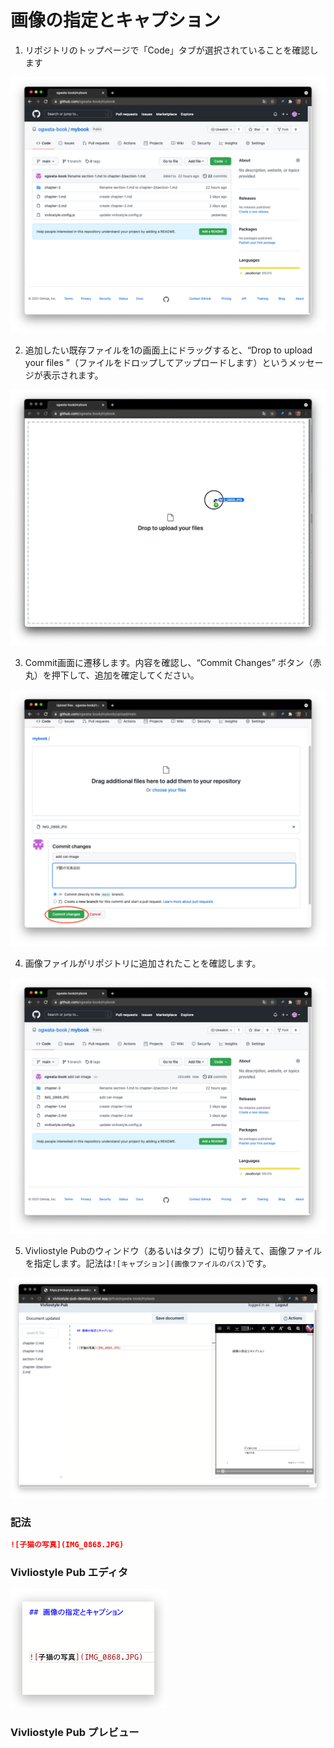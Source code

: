 # 画像の指定とキャプション

1. リポジトリのトップページで「Code」タブが選択されていることを確認します

![ ](images/create-and-save-documents/Image-specification-and-caption/fig-1.png)

2. 追加したい既存ファイルを1の画面上にドラッグすると、“Drop to upload your files ”（ファイルをドロップしてアップロードします）というメッセージが表示されます。

![ ](images/create-and-save-documents/Image-specification-and-caption/fig-2.png)

3. Commit画面に遷移します。内容を確認し、“Commit Changes” ボタン（赤丸）を押下して、追加を確定してください。

![ ](images/create-and-save-documents/Image-specification-and-caption/fig-3.png)

4. 画像ファイルがリポジトリに追加されたことを確認します。

![ ](images/create-and-save-documents/Image-specification-and-caption/fig-4.png)

5. Vivliostyle Pubのウィンドウ（あるいはタブ）に切り替えて、画像ファイルを指定します。記法は`![キャプション](画像ファイルのパス)`です。

![ ](images/create-and-save-documents/Image-specification-and-caption/fig-5.png)

### 記法

```md
![子猫の写真](IMG_0868.JPG)
```

### Vivliostyle Pub エディタ

![ ](images/create-and-save-documents/Image-specification-and-caption/fig-6.png)

### Vivliostyle Pub プレビュー





